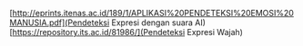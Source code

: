 [http://eprints.itenas.ac.id/189/1/APLIKASI%20PENDETEKSI%20EMOSI%20MANUSIA.pdf](Pendeteksi Expresi dengan suara AI)
[https://repository.its.ac.id/81986/](Pendeteksi Expresi Wajah)

